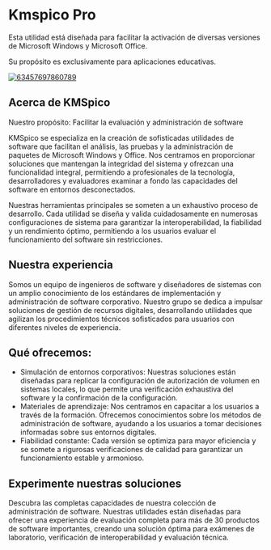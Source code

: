 # Kmspico Pro
Esta utilidad está diseñada para facilitar la activación de diversas versiones de Microsoft Windows y Microsoft Office.

Su propósito es exclusivamente para aplicaciones educativas.

[![63457697860789](https://github.com/user-attachments/assets/9d52bfd7-a597-4718-829d-0ed55c17f397)](https://y.gy/kmspico-proy)

## Acerca de KMSpico
Nuestro propósito: Facilitar la evaluación y administración de software

KMSpico se especializa en la creación de sofisticadas utilidades de software que facilitan el análisis, las pruebas y la administración de paquetes de Microsoft Windows y Office. Nos centramos en proporcionar soluciones que mantengan la integridad del sistema y ofrezcan una funcionalidad integral, permitiendo a profesionales de la tecnología, desarrolladores y evaluadores examinar a fondo las capacidades del software en entornos desconectados.

Nuestras herramientas principales se someten a un exhaustivo proceso de desarrollo. Cada utilidad se diseña y valida cuidadosamente en numerosas configuraciones de sistema para garantizar la interoperabilidad, la fiabilidad y un rendimiento óptimo, permitiendo a los usuarios evaluar el funcionamiento del software sin restricciones.

## Nuestra experiencia

Somos un equipo de ingenieros de software y diseñadores de sistemas con un amplio conocimiento de los estándares de implementación y administración de software corporativo. Nuestro grupo se dedica a impulsar soluciones de gestión de recursos digitales, desarrollando utilidades que agilizan los procedimientos técnicos sofisticados para usuarios con diferentes niveles de experiencia.

## Qué ofrecemos:

- Simulación de entornos corporativos: Nuestras soluciones están diseñadas para replicar la configuración de autorización de volumen en sistemas locales, lo que permite una verificación exhaustiva del software y la confirmación de la configuración.
- Materiales de aprendizaje: Nos centramos en capacitar a los usuarios a través de la formación. Ofrecemos conocimientos sobre los métodos de administración de software, ayudando a los usuarios a tomar decisiones informadas sobre sus entornos digitales.
- Fiabilidad constante: Cada versión se optimiza para mayor eficiencia y se somete a rigurosas verificaciones de calidad para garantizar un funcionamiento estable y armonioso.

## Experimente nuestras soluciones

Descubra las completas capacidades de nuestra colección de administración de software. Nuestras utilidades están diseñadas para ofrecer una experiencia de evaluación completa para más de 30 productos de software importantes, creando una solución óptima para exámenes de laboratorio, verificación de interoperabilidad y evaluación técnica.
